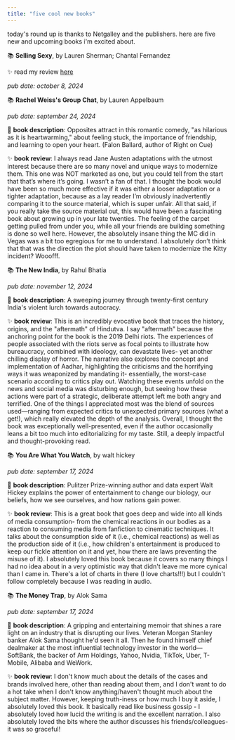 ```yaml
---
title: "five cool new books"
---
```


today's round up is thanks to Netgalley and the publishers. here are five new and upcoming books i'm excited about. 

📚 **Selling Sexy**, by Lauren Sherman; Chantal Fernandez

✨ read my review [here](https://bookishmusings.netlify.app/post/)

*pub date: october 8, 2024*

📚 **Rachel Weiss's Group Chat**, by Lauren Appelbaum

*pub date: september 24, 2024*

📰 **book description**: Opposites attract in this romantic comedy, "as hilarious as it is heartwarming," about feeling stuck, the importance of friendship, and learning to open your heart. (Falon Ballard, author of Right on Cue)


✨ **book review**: I always read Jane Austen adaptations with the utmost interest because there are so many novel and unique ways to modernize them. This one was NOT marketed as one, but you could tell from the start that that’s where it’s going. I wasn’t a fan of that.
I thought the book would have been so much more effective if it was either a looser adaptation or a tighter adaptation, because as a lay reader I’m obviously inadvertently comparing it to the source material, which is super unfair. All that said, if you really take the source material out, this would have been a fascinating book about growing up in your late twenties. The feeling of the carpet getting pulled from under you, while all your friends are building something is done so well here.
However, the absolutely insane thing the MC did in Vegas was a bit too egregious for me to understand. I absolutely don’t think that that was the direction the plot should have taken to modernize the Kitty incident? Wooofff.


📚 **The New India**, by Rahul Bhatia

*pub date: november 12, 2024*

📰 **book description**: A sweeping journey through twenty-first century India's violent lurch towards autocracy. 


✨ **book review**: This is an incredibly evocative book that traces the history, origins, and the "aftermath" of Hindutva. I say "aftermath" because the anchoring point for the book is the 2019 Delhi riots. The experiences of people associated with the riots serve as focal points to illustrate how bureaucracy, combined with ideology, can devastate lives- yet another chilling display of horror. The narrative also explores the concept and implementation of Aadhar, highlighting the criticisms and the horrifying ways it was weaponized by mandating it- essentially, the worst-case scenario according to critics play out. Watching these events unfold on the news and social media was disturbing enough, but seeing how these actions were part of a strategic, deliberate attempt left me both angry and terrified. One of the things I appreciated most was the blend of sources used—ranging from expected critics to unexpected primary sources (what a get!), which really elevated the depth of the analysis. Overall, I thought the book was exceptionally well-presented, even if the author occasionally leans a bit too much into editorializing for my taste. Still, a deeply impactful and thought-provoking read.

📚 **You Are What You Watch**, by walt hickey

*pub date: september 17, 2024*

📰 **book description**: Pulitzer Prize-winning author and data expert Walt Hickey explains the power of entertainment to change our biology, our beliefs, how we see ourselves, and how nations gain power.


✨ **book review**:  This is a great book that goes deep and wide into all kinds of media consumption- from the chemical reactions in our bodies as a reaction to consuming media from fanfiction to cinematic techniques. It talks about the consumption side of it (i.e., chemical reactions) as well as the production side of it (i.e., how children's entertainment is produced to keep our fickle attention on it and yet, how there are laws preventing the misuse of it). I absolutely loved this book because it covers so many things I had no idea about in a very optimistic way that didn't leave me more cynical than I came in. There's a lot of charts in there (I love charts!!!) but I couldn't follow completely because I was reading in audio.

📚 **The Money Trap**, by Alok Sama

*pub date: september 17, 2024*

📰 **book description**: A gripping and entertaining memoir that shines a rare light on an industry that is disrupting our lives. Veteran Morgan Stanley banker Alok Sama thought he'd seen it all. Then he found himself chief dealmaker at the most influential technology investor in the world—SoftBank, the backer of Arm Holdings, Yahoo, Nvidia, TikTok, Uber, T-Mobile, Alibaba and WeWork.


✨ **book review**: I don't know much about the details of the cases and brands involved here, other than reading about them, and I don't want to do a hot take when I don't know anything/haven't thought much about the subject matter. However, keeping truth-iness or how much I buy it aside, I absolutely loved this book. It basically read like business gossip - I absolutely loved how lucid the writing is and the excellent narration. I also absolutely loved the bits where the author discusses his friends/colleagues- it was so graceful!